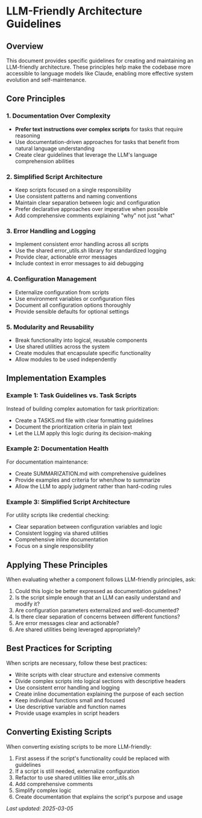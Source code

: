 # LLM-Friendly Architecture Guidelines

## Overview
This document provides specific guidelines for creating and maintaining an LLM-friendly architecture. These principles help make the codebase more accessible to language models like Claude, enabling more effective system evolution and self-maintenance.

## Core Principles

### 1. Documentation Over Complexity
- **Prefer text instructions over complex scripts** for tasks that require reasoning
- Use documentation-driven approaches for tasks that benefit from natural language understanding
- Create clear guidelines that leverage the LLM's language comprehension abilities

### 2. Simplified Script Architecture
- Keep scripts focused on a single responsibility
- Use consistent patterns and naming conventions
- Maintain clear separation between logic and configuration
- Prefer declarative approaches over imperative when possible
- Add comprehensive comments explaining "why" not just "what"

### 3. Error Handling and Logging
- Implement consistent error handling across all scripts
- Use the shared error_utils.sh library for standardized logging
- Provide clear, actionable error messages
- Include context in error messages to aid debugging

### 4. Configuration Management
- Externalize configuration from scripts
- Use environment variables or configuration files
- Document all configuration options thoroughly
- Provide sensible defaults for optional settings

### 5. Modularity and Reusability
- Break functionality into logical, reusable components
- Use shared utilities across the system
- Create modules that encapsulate specific functionality
- Allow modules to be used independently

## Implementation Examples

### Example 1: Task Guidelines vs. Task Scripts
Instead of building complex automation for task prioritization:
- Create a TASKS.md file with clear formatting guidelines
- Document the prioritization criteria in plain text
- Let the LLM apply this logic during its decision-making

### Example 2: Documentation Health
For documentation maintenance:
- Create SUMMARIZATION.md with comprehensive guidelines
- Provide examples and criteria for when/how to summarize
- Allow the LLM to apply judgment rather than hard-coding rules

### Example 3: Simplified Script Architecture
For utility scripts like credential checking:
- Clear separation between configuration variables and logic
- Consistent logging via shared utilities
- Comprehensive inline documentation
- Focus on a single responsibility

## Applying These Principles

When evaluating whether a component follows LLM-friendly principles, ask:
1. Could this logic be better expressed as documentation guidelines?
2. Is the script simple enough that an LLM can easily understand and modify it?
3. Are configuration parameters externalized and well-documented?
4. Is there clear separation of concerns between different functions?
5. Are error messages clear and actionable?
6. Are shared utilities being leveraged appropriately?

## Best Practices for Scripting

When scripts are necessary, follow these best practices:
- Write scripts with clear structure and extensive comments
- Divide complex scripts into logical sections with descriptive headers
- Use consistent error handling and logging
- Create inline documentation explaining the purpose of each section
- Keep individual functions small and focused
- Use descriptive variable and function names
- Provide usage examples in script headers

## Converting Existing Scripts

When converting existing scripts to be more LLM-friendly:
1. First assess if the script's functionality could be replaced with guidelines
2. If a script is still needed, externalize configuration
3. Refactor to use shared utilities like error_utils.sh
4. Add comprehensive comments
5. Simplify complex logic
6. Create documentation that explains the script's purpose and usage

*Last updated: 2025-03-05*